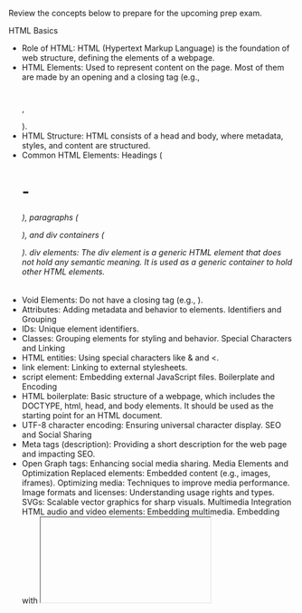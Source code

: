 Review the concepts below to prepare for the upcoming prep exam.

HTML Basics
  * Role of HTML: HTML (Hypertext Markup Language) is the foundation of web structure, defining the elements of a webpage.
  * HTML Elements: Used to represent content on the page. Most of them are made by an opening and a closing tag (e.g., <h1></h1>, <p></p>).
  * HTML Structure: HTML consists of a head and body, where metadata, styles, and content are structured.
 * Common HTML Elements: Headings (<h1> - <h6>), paragraphs (<p>), and div containers (<div>).
div elements: The div element is a generic HTML element that does not hold any semantic meaning. It is used as a generic container to hold other HTML elements.
 * Void Elements: Do not have a closing tag (e.g., <img>).
 * Attributes: Adding metadata and behavior to elements.
Identifiers and Grouping
 * IDs: Unique element identifiers.
 * Classes: Grouping elements for styling and behavior.
Special Characters and Linking
 * HTML entities: Using special characters like &amp; and &lt;.
 * link element: Linking to external stylesheets.
 * script element: Embedding external JavaScript files.
Boilerplate and Encoding
 * HTML boilerplate: Basic structure of a webpage, which includes the DOCTYPE, html, head, and body elements. It should be used as the starting point for an HTML document.
 * UTF-8 character encoding: Ensuring universal character display.
SEO and Social Sharing
 * Meta tags (description): Providing a short description for the web page and impacting SEO.
 * Open Graph tags: Enhancing social media sharing.
Media Elements and Optimization
Replaced elements: Embedded content (e.g., images, iframes).
Optimizing media: Techniques to improve media performance.
Image formats and licenses: Understanding usage rights and types.
SVGs: Scalable vector graphics for sharp visuals.
Multimedia Integration
HTML audio and video elements: Embedding multimedia.
Embedding with <iframe>: Integrating external video content.
Paths and Link Behavior
Target attribute types: Controlling link behavior.
Absolute vs. relative paths: Navigating directories.
Path syntax: Understanding /, ./, ../ for file navigation.
Link states: Managing different link interactions (hover, active).
Importance of Semantic HTML
Structural hierarchy for heading elements: It is important to use the correct heading element to maintain the structural hierarchy of the content. The h1 element is the highest level of heading and the h6 element is the lowest level of heading.
Presentational HTML elements: Elements that define the appearance of content. Ex. the deprecated center, big, and font elements.
Semantic HTML elements: These elements provide meaning to the structure of the content. Examples include:
<header>: Represents introductory content.
<nav>: Contains navigation links.
<article>: Represents self-contained content.
<aside>: Used for sidebars or related content.
<section>: Groups related content within a document.
<footer>: Defines the footer for a section or document.
Semantic HTML Elements
Emphasis (em) element: Marks text that has stress emphasis.
Idiomatic Text (i) element: Used for highlighting alternative voice or mood, idiomatic terms from another language, technical terms, and thoughts.
Strong Importance (strong) element: Marks text that has strong importance.
Bring Attention To (b) element: Used to bring attention to text that is not important for the meaning of the content.
Description List (dl) element: Used to represent a list of term-description groupings.
Description Term (dt) element: Used to represent the term being defined.
Description Details (dd) element: Used to represent the description of the term.
Block Quotation (blockquote) element: Used to represent a section that is quoted from another source.
Inline Quotation (q) element: Used to represent a short inline quotation.
Abbreviation (abbr) element: Used to represent an abbreviation or acronym.
Contact Address (address) element: Used to represent the contact information.
(Date) Time (time) element: Used to represent a date and/or time.
Superscript (sup) element: Used to represent superscript text.
Subscript (sub) element: Used to represent subscript text.
Inline Code (code) element: Used to represent a fragment of computer code.
Unarticulated Annotation (u) element: Used to represent a span of inline text which should be rendered in a way that indicates that it has a non-textual annotation.
Ruby Annotation (ruby) element: Used to represent the text of a ruby annotation.
Strikethrough (s) element: Used to represent content that is no longer accurate or relevant.
HTML Form Elements and Attributes
Tables
HTML tables (<table>): Used for tabular data.
Table components:
<thead>: Groups the table header content.
<tbody>: Groups the main body of table data.
<tfoot>: Groups footer information.
<tr>: Defines table rows.
<th>: Defines header cells.
<td>: Defines standard data cells.
Use <caption> to provide a table description.
Forms
form element: Used to create an HTML form for user input.
action attribute: Defines where to send form data.
method attribute: Determines how form data is sent (GET or POST).
Common Input Types:
text, email, password, radio, checkbox, number, date.
action attribute: used to specify the URL where the form data should be sent.
method attribute: used to specify the HTTP method to use when sending the form data. The most common methods are GET and POST.
<form method="value-goes-here" action="url-goes-here">
  <!-- inputs go inside here -->
</form>
input element: used to create an input field for user input.
type attribute: used to specify the type of input field. Ex. text, email, number, radio, checkbox, etc.
placeholder attribute: used to show a hint to the user to show them what to enter in the input field.
value attribute: used to specify the value of the input. If the input has a button type, the value attribute can be used to set the button text.
size attribute: used to define the number of characters that should be visible as the user types into the input.
min attribute: can be used input types such as number to specify the minimum value allowed in the input field.
max attribute: can be used input types such as number to specify the maximum value allowed in the input field.
minlength attribute: used to specify the minimum number of characters required in an input field.
maxlength attribute: used to specify the maximum number of characters allowed in an input field.
required attribute: used to specify that an input field must be filled out before submitting the form.
disabled attribute: used to specify that an input field should be disabled.
readonly attribute: used to specify that an input field is read-only.
<!-- Text input -->
```
<input 
  TYPE="TEXT"
  ID="NAME"
  NAME="NAME"
  PLACEHOLDER="E.G. qUINCY lARSON"
  SIZE="20"
  MINLENGTH="5"
  MAXLENGTH="30"
  REQUIRED
/>
```

<!-- Number input -->
<input 
  type="number"
  id="quantity"
  name="quantity"
  min="2"
  max="10"
  disabled
/>

<!-- Button -->
<input type="button" value="Show Alert" />
label element: used to create a label for an input field.
for attribute: used to specify which input field the label is for.
Implicit form association: inputs can be associated with labels by wrapping the input field inside the label element.
<form action="">
  <label>
    Full Name:
    <input type="text" />
  </label>
</form>
Explicit form association: inputs can be associated with labels by using the for attribute on the label element.
<form action="">
  <label for="email">Email Address: </label>
  <input type="email" id="email" />
</form>
button element: used to create a clickable button. A button can also have a type attribute, which is used to control the behavior of the button when it is activated. Ex. submit, reset, button.
<button type="button">Show Form</button>
<button type="submit">Submit Form</button>
<button type="reset">Reset Form</button>
fieldset element: used to group related inputs together.
legend element: used to add a caption to describe the group of inputs.
<!-- Radio group -->
<fieldset>
  <legend>Was this your first time at our hotel?</legend>

  <label for="yes-option">Yes</label>
  <input id="yes-option" type="radio" name="hotel-stay" />

  <label for="no-option">No</label>
  <input id="no-option" type="radio" name="hotel-stay" />
</fieldset>

<!-- Checkbox group -->
<fieldset>
  <legend>
    Why did you choose to stay at our hotel? (Check all that apply)
  </legend>

  <label for="location">Location</label>
  <input type="checkbox" id="location" name="location" value="location" />

  <label for="price">Price</label>
  <input type="checkbox" id="price" name="price" value="price" />
</fieldset>
Focused state: this is the state of an input field when it is selected by the user.
Working with HTML Table Elements and Attributes
Table element: used to create an HTML table.
Table Head (thead) element: used to group the header content in an HTML table.
Table Row (tr) element: used to create a row in an HTML table.
Table Header (th) element: used to create a header cell in an HTML table.
Table body (tbody) element: used to group the body content in an HTML table.
Table Data Cell (td) element: used to create a data cell in an HTML table.
Table Foot (tfoot) element: used to group the footer content in an HTML table.
caption element: used to add a title of an HTML table.
colspan attribute: used to specify the number of columns a table cell should span.
```
<table>
  <caption>Exam Grades</caption>

  <thead>
    <tr>
      <th>Last Name</th>
      <th>First Name</th>
      <th>Grade</th>
    </tr>
  </thead>

  <tbody>
    <tr>
      <td>Davis</td>
      <td>Alex</td>
      <td>54</td>
    </tr>

    <tr>
      <td>Doe</td>
      <td>Samantha</td>
      <td>92</td>
    </tr>

    <tr>
      <td>Rodriguez</td>
      <td>Marcus</td>
      <td>88</td>
    </tr>
  </tbody>

  <tfoot>
    <tr>
      <td colspan="2">Average Grade</td>
      <td>78</td>
    </tr>
  </tfoot>
</table>
```
HTML Tools
HTML validator: A tool that checks the syntax of HTML code to ensure it is valid.
DOM inspector: A tool that allows you to inspect and modify the HTML structure of a web page.
Devtools: A set of web developer tools built directly into the browser that helps you debug, profile, and analyze web pages.
Introduction to Accessibility
Web Content Accessibility Guidelines: The Web Content Accessibility Guidelines (WCAG) are a set of guidelines for making web content more accessible to people with disabilities. The four principles of WCAG are POUR which stands for Perceivable, Operable, Understandable, and Robust.
Assistive Technology for Accessibility
Screen readers: Software programs that read the content of a computer screen out loud. They are used by people who are blind or visually impaired to access the web.
Large text or braille keyboards: Used by people with visual impairments to access the web.
Screen magnifiers: Software programs that enlarge the content of a computer screen. They are used by people with low vision to access the web.
Alternative pointing devices: Used by people with mobility impairments to access the web. This includes devices such as joysticks, trackballs, and touchpads.
Voice recognition: Used by people with mobility impairments to access the web. It allows users to control a computer using their voice.
Accessibility Auditing Tools
Common Accessibility Tools: Google Lighthouse, Wave, IBM Equal Accessibility Checker, and axe DevTools are some of the common accessibility tools used to audit the accessibility of a website.
Accessibility Best Practices
Proper heading level structure: You should use proper heading levels to create a logical structure for your content. This helps assistive technologies understand the content of your website.
Accessibility and Tables: When using tables, you should use the th element to define header cells and the td element to define data cells. This helps assistive technologies understand the structure of the table.
Importance for inputs to have an associated label: You should use the label element to associate labels with form inputs. This helps assistive technologies understand the purpose of the input.
Importance of good alt text: You should use the alt attribute to provide a text alternative for images. This helps assistive technologies understand the content of the image.
Importance of good link text: You should use descriptive link text to help users understand the purpose of the link. This helps assistive technologies understand the purpose of the link.
Best practices for making audio and video content accessible: You should provide captions and transcripts for audio and video content to make it accessible to people with hearing impairments. You should also provide audio descriptions for video content to make it accessible to people with visual impairments.
tabindex attribute: Used to make elements focusable and define the relative order in which they should be navigated using the keyboard. It is important to never use the tabindex attribute with a value greater than 0. Instead, you should either use a value of 0 or -1. For more information, review the prior lecture video on keyboard accessibility.
accesskey attribute: Used to define a keyboard shortcut for an element. This can help users with mobility impairments navigate the website more easily.
WAI-ARIA, Roles, and Attributes
WAI-ARIA: It stands for Web Accessibility Initiative - Accessible Rich Internet Applications. It is a set of attributes that can be added to HTML elements to improve accessibility. It provides additional information to assistive technologies about the purpose and structure of the content.
ARIA roles: A set of predefined roles that can be added to HTML elements to define their purpose. This helps assistive technologies understand the content of the website. Examples include role="tab", role="menu", and role="alert".
aria-label and aria-labelledby attributes: These attributes are used to give an element a programmatic (or accessible) name, which helps assistive technology (such as screen readers) understand the purpose of the element. They are often used when the visual label for an element is an image or symbol rather than text. aria-label allows you to define the name directly in the attribute while aria-labelledby allows you to reference existing text on the page.
aria-hidden attribute: Used to hide an element from assistive technologies such as screen readers. For example, this can be used to hide decorative images that do not provide any meaningful content.
aria-expanded attribute: Used to convey the state of a toggle (or disclosure) feature to screen reader users.
aria-live attribute: Used to indicate that an element's content is important enough to require that any changes to the content should be announced immediately to screen reader users. This can include status messages like updating the number of results returned from a search, or an error message displayed after an unsuccessful form submission.
Common ARIA states: Common ARIA states include aria-haspopup, aria-checked, aria-disabled, and aria-selected. These attributes can be used to indicate the state of an element and help assistive technologies understand the content of the website.
aria-controls attribute: Used to associate an element with another element that it controls. This helps assistive technologies understand the relationship between the elements.
aria-describedby attribute: Used to provide additional information about an element by associating it with another element that contains the information. This helps assistive technologies understand the purpose of the element.
